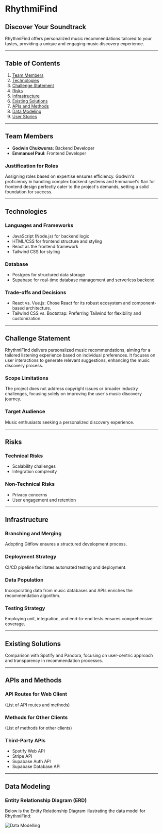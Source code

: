 # RhythmiFind

## Discover Your Soundtrack

RhythmiFind offers personalized music recommendations tailored to your tastes, providing a unique and engaging music discovery experience.

---

## Table of Contents

1. [Team Members](#team-members)
2. [Technologies](#technologies)
3. [Challenge Statement](#challenge-statement)
4. [Risks](#risks)
5. [Infrastructure](#infrastructure)
6. [Existing Solutions](#existing-solutions)
7. [APIs and Methods](#apis-and-methods)
8. [Data Modeling](#data-modeling)
9. [User Stories](#user-stories)

---

## Team Members

- **Godwin Chukwuma:** Backend Developer
- **Emmanuel Paul:** Frontend Developer

### Justification for Roles

Assigning roles based on expertise ensures efficiency. Godwin's proficiency in handling complex backend systems and Emmanuel's flair for frontend design perfectly cater to the project's demands, setting a solid foundation for success.

---

## Technologies

### Languages and Frameworks

- JavaScript (Node.js) for backend logic
- HTML/CSS for frontend structure and styling
- React as the frontend framework
- Tailwind CSS for styling

### Database

- Postgres for structured data storage
- Supabase for real-time database management and serverless backend

### Trade-offs and Decisions

- React vs. Vue.js: Chose React for its robust ecosystem and component-based architecture.
- Tailwind CSS vs. Bootstrap: Preferring Tailwind for flexibility and customization.

---

## Challenge Statement

RhythmiFind delivers personalized music recommendations, aiming for a tailored listening experience based on individual preferences. It focuses on user interactions to generate relevant suggestions, enhancing the music discovery process.

### Scope Limitations

The project does not address copyright issues or broader industry challenges, focusing solely on improving the user's music discovery journey.

### Target Audience

Music enthusiasts seeking a personalized discovery experience.

---

## Risks

### Technical Risks

- Scalability challenges
- Integration complexity

### Non-Technical Risks

- Privacy concerns
- User engagement and retention

---

## Infrastructure

### Branching and Merging

Adopting Gitflow ensures a structured development process.

### Deployment Strategy

CI/CD pipeline facilitates automated testing and deployment.

### Data Population

Incorporating data from music databases and APIs enriches the recommendation algorithm.

### Testing Strategy

Employing unit, integration, and end-to-end tests ensures comprehensive coverage.

---

## Existing Solutions

Comparison with Spotify and Pandora, focusing on user-centric approach and transparency in recommendation processes.

---

## APIs and Methods

### API Routes for Web Client

(List of API routes and methods)

### Methods for Other Clients

(List of methods for other clients)

### Third-Party APIs

- Spotify Web API
- Stripe API
- Supabase Auth API
- Supabase Database API

---

## Data Modeling

### Entity Relationship Diagram (ERD)

Below is the Entity Relationship Diagram illustrating the data model for RhythmiFind:

![Data Modelling](https://github.com/emmanuelist/alx-higher_level_programming/assets/72014364/daa8935c-e792-4b83-8d1d-989991e7cb46)

